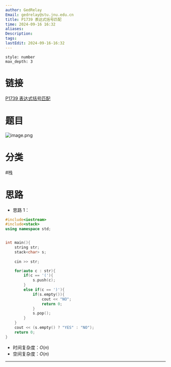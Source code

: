 ```yaml
---
author: GedRelay
Email: gedrelay@stu.jnu.edu.cn
title: P1739 表达式括号匹配
time: 2024-09-16 16:32
aliases: 
Description: 
tags: 
lastEdit: 2024-09-16-16:32
---
```


```toc
style: number
max_depth: 3
```

# 链接
[P1739 表达式括号匹配](https://www.luogu.com.cn/problem/P1739) 

# 题目
![image.png](https://ged-pic-bed.oss-cn-guangzhou.aliyuncs.com/img/202409161632233.png)


# 分类
#栈 

# 思路
- 思路 1：


```cpp
#include<iostream>
#include<stack>
using namespace std;


int main(){
    string str;
    stack<char> s;
    
    cin >> str;

    for(auto c : str){
        if(c == '('){
            s.push(c);
        }
        else if(c == ')'){
            if(s.empty()){
                cout << "NO";
                return 0;
            }
            s.pop();
        }
    }
    cout << (s.empty() ? "YES" : "NO");
    return 0;
}
```


- 时间复杂度：${O\left( n \right)  }$ 
- 空间复杂度：${O\left( n \right)  }$ 


---

